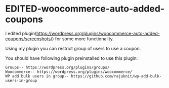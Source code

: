 # EDITED-woocommerce-auto-added-coupons
I edited plugin(https://wordpress.org/plugins/woocommerce-auto-added-coupons/screenshots/) for some more functionality.


Using my plugin you can restrict group of users to use a coupon.


You should have following plugin preinstalled to use this plugin:


    Groups-- https://wordpress.org/plugins/groups/
    Woocommerce-- https://wordpress.org/plugins/woocommerce/
    WP add bulk users in group-- https://github.com/rajuknit/wp-add-bulk-users-in-group
    
    
    
